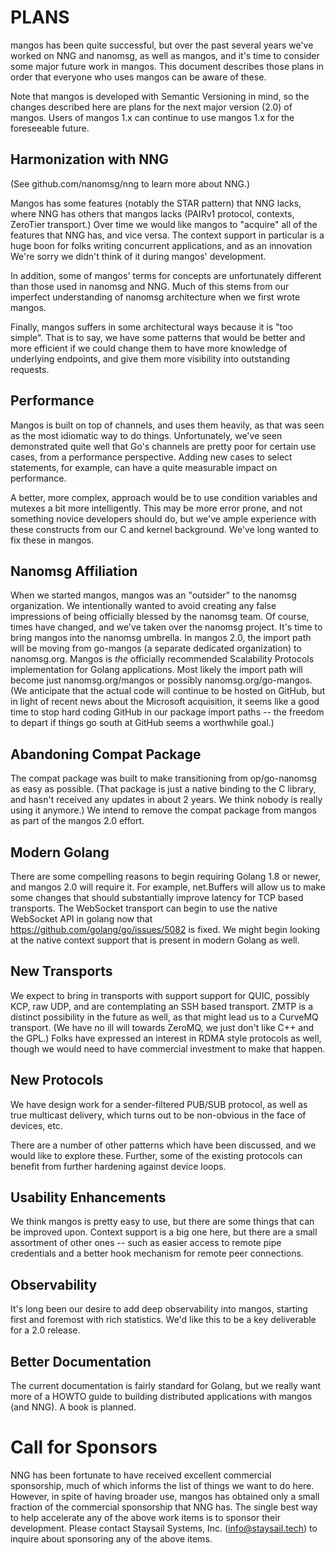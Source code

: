 
PLANS
=====

mangos has been quite successful, but over the past several years we've
worked on NNG and nanomsg, as well as mangos, and it's time to consider
some major future work in mangos.  This document describes those plans
in order that everyone who uses mangos can be aware of these.

Note that mangos is developed with Semantic Versioning in mind, so the
changes described here are plans for the next major version (2.0) of mangos.
Users of mangos 1.x can continue to use mangos 1.x for the foreseeable future.

Harmonization with NNG
----------------------

(See github.com/nanomsg/nng to learn more about NNG.)

Mangos has some features (notably the STAR pattern) that NNG lacks, where
NNG has others that mangos lacks (PAIRv1 protocol, contexts, ZeroTier
transport.)  Over time we would like mangos to "acquire" all of the features
that NNG has, and vice versa.  The context support in particular is a huge
boon for folks writing concurrent applications, and as an innovation
We're sorry we didn't think of it during mangos' development.

In addition, some of mangos' terms for concepts are unfortunately different
than those used in nanomsg and NNG.  Much of this stems from our imperfect
understanding of nanomsg architecture when we first wrote mangos.

Finally, mangos suffers in some architectural ways because it is "too simple".
That is to say, we have some patterns that would be better and more efficient
if we could change them to have more knowledge of underlying endpoints, and
give them more visibility into outstanding requests.

Performance
-----------

Mangos is built on top of channels, and uses them heavily, as that was
seen as the most idiomatic way to do things.  Unfortunately, we've seen
demonstrated quite well that Go's channels are pretty poor for certain
use cases, from a performance perspective.  Adding new cases to select
statements, for example, can have a quite measurable impact on performance.

A better, more complex, approach would be to use condition variables and
mutexes a bit more intelligently.  This may be more error prone, and
not something novice developers should do, but we've ample experience with
these constructs from our C and kernel background.  We've long wanted to
fix these in mangos.

Nanomsg Affiliation
-------------------

When we started mangos, mangos was an "outsider" to the nanomsg organization.
We intentionally wanted to avoid creating any false impressions of being
officially blessed by the nanomsg team.  Of course, times have changed,
and we've taken over the nanomsg project.  It's time to bring mangos into
the nanomsg umbrella.  In mangos 2.0, the import path will be moving from
go-mangos (a separate dedicated organization) to nanomsg.org.  Mangos
is *the* officially recommended Scalability Protocols implementation for
Golang applications.  Most likely the import path will become just
nanomsg.org/mangos or possibly nanomsg.org/go-mangos. (We anticipate that
the actual code will continue to be hosted on GitHub, but in light of
recent news about the Microsoft acquisition, it seems like a good time
to stop hard coding GitHub in our package import paths -- the freedom
to depart if things go south at GitHub seems a worthwhile goal.)

Abandoning Compat Package
-------------------------

The compat package was built to make transitioning from op/go-nanomsg
as easy as possible.  (That package is just a native binding to the C
library, and hasn't received any updates in about 2 years.  We think nobody
is really using it anymore.)  We intend to remove the compat package
from mangos as part of the mangos 2.0 effort.

Modern Golang
-------------

There are some compelling reasons to begin requiring Golang 1.8 or newer,
and mangos 2.0 will require it.  For example, net.Buffers will allow us
to make some changes that should substantially improve latency for TCP
based transports.  The WebSocket transport can begin to use the native
WebSocket API in golang now that https://github.com/golang/go/issues/5082
is fixed.  We might begin looking at the native context support that
is present in modern Golang as well.

New Transports
--------------

We expect to bring in transports with support support for QUIC, possibly KCP,
raw UDP, and are contemplating an SSH based transport.  ZMTP is a distinct
possibility in the future as well, as that might lead us to a CurveMQ
transport.  (We have no ill will towards ZeroMQ, we just don't like C++ and
the GPL.)  Folks have expressed an interest in RDMA style protocols as well,
though we would need to have commercial investment to make that happen.

New Protocols
-------------

We have design work for a sender-filtered PUB/SUB protocol, as well as
true multicast delivery, which turns out to be non-obvious in the face
of devices, etc.

There are a number of other patterns which have been discussed, and we
would like to explore these.  Further, some of the existing protocols
can benefit from further hardening against device loops.

Usability Enhancements
----------------------

We think mangos is pretty easy to use, but there are some things that can be
improved upon.  Context support is a big one here, but there are a small
assortment of other ones -- such as easier access to remote pipe credentials
and a better hook mechanism for remote peer connections.

Observability
-------------

It's long been our desire to add deep observability into mangos, starting
first and foremost with rich statistics.  We'd like this to be a key
deliverable for a 2.0 release.

Better Documentation
--------------------

The current documentation is fairly standard for Golang, but we really
want more of a HOWTO guide to building distributed applications with mangos
(and NNG).  A book is planned.

Call for Sponsors
=================

NNG has been fortunate to have received excellent commercial sponsorship,
much of which informs the list of things we want to do here.  However,
in spite of having broader use, mangos has obtained only a small fraction
of the commercial sponsorship that NNG has.  The single best way to help
accelerate any of the above work items is to sponsor their development.
Please contact Staysail Systems, Inc. (info@staysail.tech) to inquire
about sponsoring any of the above items.

